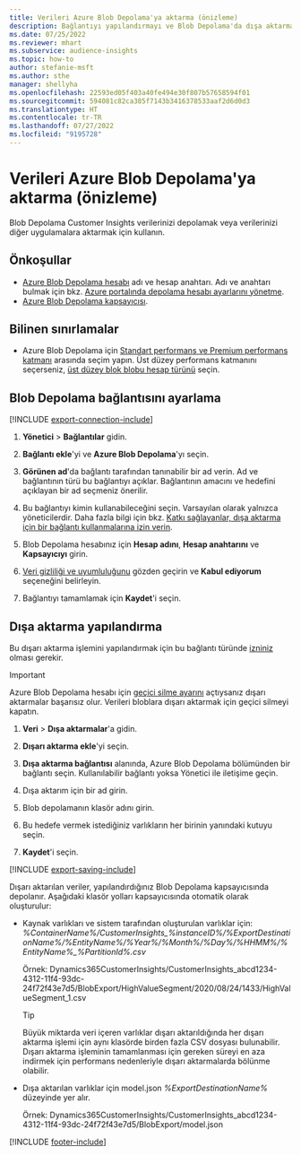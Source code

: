 ```yaml
---
title: Verileri Azure Blob Depolama'ya aktarma (önizleme)
description: Bağlantıyı yapılandırmayı ve Blob Depolama'da dışa aktarmayı öğrenin.
ms.date: 07/25/2022
ms.reviewer: mhart
ms.subservice: audience-insights
ms.topic: how-to
author: stefanie-msft
ms.author: sthe
manager: shellyha
ms.openlocfilehash: 22593ed05f403a40fe494e30f807b57658594f01
ms.sourcegitcommit: 594081c82ca385f7143b3416378533aaf2d6d0d3
ms.translationtype: HT
ms.contentlocale: tr-TR
ms.lasthandoff: 07/27/2022
ms.locfileid: "9195728"
---
```

# <a name="export-data-to-an-azure-blob-storage-preview"></a>Verileri Azure Blob Depolama'ya aktarma (önizleme)

Blob Depolama Customer Insights verilerinizi depolamak veya verilerinizi diğer uygulamalara aktarmak için kullanın.

## <a name="prerequisites"></a>Önkoşullar

- [Azure Blob Depolama hesabı](/azure/storage/blobs/create-data-lake-storage-account) adı ve hesap anahtarı. Adı ve anahtarı bulmak için bkz. [Azure portalında depolama hesabı ayarlarını yönetme](/azure/storage/common/storage-account-manage).
- [Azure Blob Depolama kapsayıcısı](/azure/storage/blobs/storage-quickstart-blobs-portal#create-a-container).

## <a name="known-limitations"></a>Bilinen sınırlamalar

- Azure Blob Depolama için [Standart performans ve Premium performans katmanı](/azure/storage/blobs/storage-blob-performance-tiers) arasında seçim yapın. Üst düzey performans katmanını seçerseniz, [üst düzey blok blobu hesap türünü](/azure/storage/common/storage-account-overview#types-of-storage-accounts) seçin.

## <a name="set-up-connection-to-blob-storage"></a>Blob Depolama bağlantısını ayarlama

[!INCLUDE [export-connection-include](includes/export-connection-admn.md)]

1. **Yönetici** > **Bağlantılar** gidin.

1. **Bağlantı ekle**'yi ve **Azure Blob Depolama**'yı seçin.

1. **Görünen ad**'da bağlantı tarafından tanınabilir bir ad verin. Ad ve bağlantının türü bu bağlantıyı açıklar. Bağlantının amacını ve hedefini açıklayan bir ad seçmeniz önerilir.

1. Bu bağlantıyı kimin kullanabileceğini seçin. Varsayılan olarak yalnızca yöneticilerdir. Daha fazla bilgi için bkz. [Katkı sağlayanlar, dışa aktarma için bir bağlantı kullanmalarına izin verin](connections.md#allow-contributors-to-use-a-connection-for-exports).

1. Blob Depolama hesabınız için **Hesap adını**, **Hesap anahtarını** ve **Kapsayıcıyı** girin.

1. [Veri gizliliği ve uyumluluğunu](connections.md#data-privacy-and-compliance) gözden geçirin ve **Kabul ediyorum** seçeneğini belirleyin.

1. Bağlantıyı tamamlamak için **Kaydet**'i seçin.

## <a name="configure-an-export"></a>Dışa aktarma yapılandırma

Bu dışarı aktarma işlemini yapılandırmak için bu bağlantı türünde [izniniz](export-destinations.md#set-up-a-new-export) olması gerekir.

> [!IMPORTANT]
> Azure Blob Depolama hesabı için [geçici silme ayarını](/azure/storage/blobs/soft-delete-blob-enable) açtıysanız dışarı aktarmalar başarısız olur. Verileri bloblara dışarı aktarmak için geçici silmeyi kapatın.

1. **Veri** > **Dışa aktarmalar**'a gidin.

1. **Dışarı aktarma ekle**'yi seçin.

1. **Dışa aktarma bağlantısı** alanında, Azure Blob Depolama bölümünden bir bağlantı seçin. Kullanılabilir bağlantı yoksa Yönetici ile iletişime geçin.

1. Dışa aktarım için bir ad girin.

1. Blob depolamanın klasör adını girin.

1. Bu hedefe vermek istediğiniz varlıkların her birinin yanındaki kutuyu seçin.

1. **Kaydet**'i seçin.

[!INCLUDE [export-saving-include](includes/export-saving.md)]

Dışarı aktarılan veriler, yapılandırdığınız Blob Depolama kapsayıcısında depolanır. Aşağıdaki klasör yolları kapsayıcısında otomatik olarak oluşturulur:

- Kaynak varlıkları ve sistem tarafından oluşturulan varlıklar için:   
  *%ContainerName%/CustomerInsights_%instanceID%/%ExportDestinationName%/%EntityName%/%Year%/%Month%/%Day%/%HHMM%/%EntityName%_%PartitionId%.csv*  

  Örnek: Dynamics365CustomerInsights/CustomerInsights_abcd1234-4312-11f4-93dc-24f72f43e7d5/BlobExport/HighValueSegment/2020/08/24/1433/HighValueSegment_1.csv
  
  > [!TIP]
  > Büyük miktarda veri içeren varlıklar dışarı aktarıldığında her dışarı aktarma işlemi için aynı klasörde birden fazla CSV dosyası bulunabilir. Dışarı aktarma işleminin tamamlanması için gereken süreyi en aza indirmek için performans nedenleriyle dışarı aktarmalarda bölünme olabilir.

- Dışa aktarılan varlıklar için model.json *%ExportDestinationName%* düzeyinde yer alır.  
  
  Örnek: Dynamics365CustomerInsights/CustomerInsights_abcd1234-4312-11f4-93dc-24f72f43e7d5/BlobExport/model.json

[!INCLUDE [footer-include](includes/footer-banner.md)]
